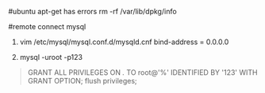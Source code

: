 #ubuntu apt-get has errors
rm -rf /var/lib/dpkg/info

#remote connect mysql
1. vim /etc/mysql/mysql.conf.d/mysqld.cnf
bind-address		= 0.0.0.0

2. mysql -uroot -p123
> GRANT ALL PRIVILEGES ON *.* TO root@'%' IDENTIFIED BY '123' WITH GRANT OPTION;
> flush privileges;
